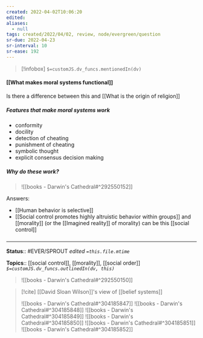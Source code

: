 ```yaml
---
created: 2022-04-02T10:06:20 
edited: 
aliases:
  - null
tags: created/2022/04/02, review, node/evergreen/question
sr-due: 2022-04-23
sr-interval: 10
sr-ease: 192
---
```

> [!infobox]
`$=customJS.dv_funcs.mentionedIn(dv)`

#### [[What makes moral systems functional]] 

Is there a difference between this and [[What is the origin of religion]]

##### Features that make moral systems work

- conformity
- docility
- detection of cheating
- punishment of cheating
- symbolic thought
- explicit consensus decision making

##### Why do these work?


> ![[books - Darwin's Cathedral#^292550152]]

Answers:
- [[Human behavior is selective]]
- [[Social control promotes highly altruistic behavior within groups]] and [[morality]] (or the [[Imagined reality]] of morality) can be this [[social control]]

### <hr class="footnote"/>

**Status**:: #EVER/SPROUT
*edited `=this.file.mtime`*

**Topics**:: [[social control]], [[morality]], [[social order]]
*`$=customJS.dv_funcs.outlinedIn(dv, this)`*


> ![[books - Darwin's Cathedral#^292550150]]

> [!cite] [[David Sloan Wilson]]'s view of [[belief systems]]
> 
> ![[books - Darwin's Cathedral#^304185847]]
> ![[books - Darwin's Cathedral#^304185848]]
> ![[books - Darwin's Cathedral#^304185849]]
> ![[books - Darwin's Cathedral#^304185850]]
> ![[books - Darwin's Cathedral#^304185851]]
> ![[books - Darwin's Cathedral#^304185852]]





